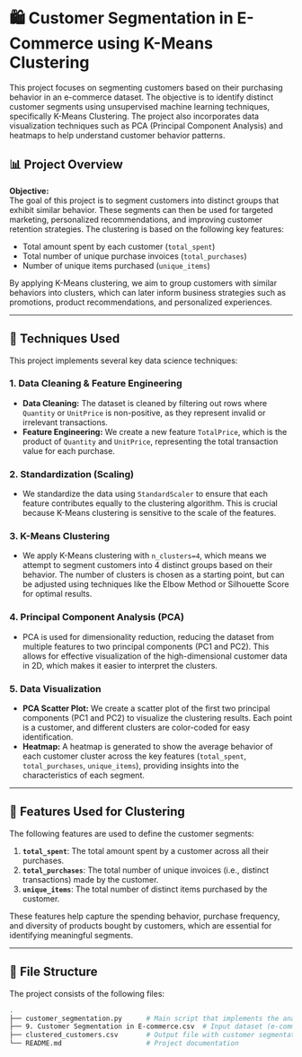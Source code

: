 # 🛍️ Customer Segmentation in E-Commerce using K-Means Clustering

This project focuses on segmenting customers based on their purchasing behavior in an e-commerce dataset. The objective is to identify distinct customer segments using unsupervised machine learning techniques, specifically K-Means Clustering. The project also incorporates data visualization techniques such as PCA (Principal Component Analysis) and heatmaps to help understand customer behavior patterns.

## 📊 Project Overview

**Objective:**  
The goal of this project is to segment customers into distinct groups that exhibit similar behavior. These segments can then be used for targeted marketing, personalized recommendations, and improving customer retention strategies. The clustering is based on the following key features:
- Total amount spent by each customer (`total_spent`)
- Total number of unique purchase invoices (`total_purchases`)
- Number of unique items purchased (`unique_items`)

By applying K-Means clustering, we aim to group customers with similar behaviors into clusters, which can later inform business strategies such as promotions, product recommendations, and personalized experiences.

---

## 🧠 Techniques Used

This project implements several key data science techniques:

### 1. **Data Cleaning & Feature Engineering**
   - **Data Cleaning:** The dataset is cleaned by filtering out rows where `Quantity` or `UnitPrice` is non-positive, as they represent invalid or irrelevant transactions.
   - **Feature Engineering:** We create a new feature `TotalPrice`, which is the product of `Quantity` and `UnitPrice`, representing the total transaction value for each purchase.

### 2. **Standardization (Scaling)**
   - We standardize the data using `StandardScaler` to ensure that each feature contributes equally to the clustering algorithm. This is crucial because K-Means clustering is sensitive to the scale of the features.

### 3. **K-Means Clustering**
   - We apply K-Means clustering with `n_clusters=4`, which means we attempt to segment customers into 4 distinct groups based on their behavior. The number of clusters is chosen as a starting point, but can be adjusted using techniques like the Elbow Method or Silhouette Score for optimal results.

### 4. **Principal Component Analysis (PCA)**
   - PCA is used for dimensionality reduction, reducing the dataset from multiple features to two principal components (PC1 and PC2). This allows for effective visualization of the high-dimensional customer data in 2D, which makes it easier to interpret the clusters.

### 5. **Data Visualization**
   - **PCA Scatter Plot:** We create a scatter plot of the first two principal components (PC1 and PC2) to visualize the clustering results. Each point is a customer, and different clusters are color-coded for easy identification.
   - **Heatmap:** A heatmap is generated to show the average behavior of each customer cluster across the key features (`total_spent`, `total_purchases`, `unique_items`), providing insights into the characteristics of each segment.

---

## 🧠 Features Used for Clustering

The following features are used to define the customer segments:

1. **`total_spent`**: The total amount spent by a customer across all their purchases.
2. **`total_purchases`**: The total number of unique invoices (i.e., distinct transactions) made by the customer.
3. **`unique_items`**: The total number of distinct items purchased by the customer.

These features help capture the spending behavior, purchase frequency, and diversity of products bought by customers, which are essential for identifying meaningful segments.

---

## 📁 File Structure

The project consists of the following files:

```bash
.
├── customer_segmentation.py      # Main script that implements the analysis
├── 9. Customer Segmentation in E-commerce.csv  # Input dataset (e-commerce transaction data)
├── clustered_customers.csv       # Output file with customer segmentation (optional)
└── README.md                     # Project documentation
